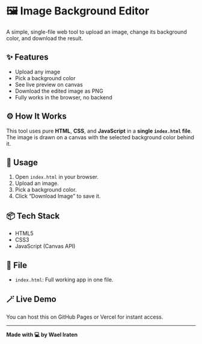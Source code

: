# 🖼️ Image Background Editor

A simple, single-file web tool to upload an image, change its background color, and download the result.

## ✨ Features
- Upload any image
- Pick a background color
- See live preview on canvas
- Download the edited image as PNG
- Fully works in the browser, no backend

## ⚙️ How It Works
This tool uses pure **HTML**, **CSS**, and **JavaScript** in a **single `index.html` file**. The image is drawn on a canvas with the selected background color behind it.

## 🚀 Usage
1. Open `index.html` in your browser.
2. Upload an image.
3. Pick a background color.
4. Click “Download Image” to save it.

## 📦 Tech Stack
- HTML5
- CSS3
- JavaScript (Canvas API)

## 📁 File
- `index.html`: Full working app in one file.

## 🪄 Live Demo
You can host this on GitHub Pages or Vercel for instant access.

---

**Made with 💻 by Wael Iraten**
